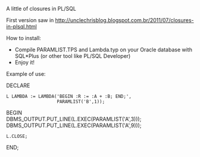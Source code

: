 A little of closures in PL/SQL

First version saw in http://unclechrisblog.blogspot.com.br/2011/07/closures-in-plsql.html

How to install:

- Compile PARAMLIST.TPS and Lambda.typ on your Oracle database with SQL*Plus (or other tool like PL/SQL Developer)
- Enjoy it!

Example of use:

DECLARE

    L LAMBDA := LAMBDA('BEGIN :R := :A + :B; END;',
                       PARAMLIST('B',1));
BEGIN                                                                                                                                                          
    DBMS_OUTPUT.PUT_LINE(L.EXEC(PARAMLIST('A',3)));                                                                                                                                                                
    DBMS_OUTPUT.PUT_LINE(L.EXEC(PARAMLIST('A',9)));
	
    L.CLOSE;
END;